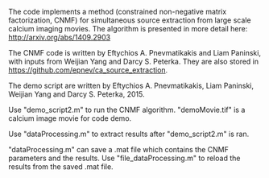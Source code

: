 The code implements a method (constrained non-negative matrix factorization, CNMF) for simultaneous source extraction from large scale calcium imaging movies. The algorithm is presented in more detail here: http://arxiv.org/abs/1409.2903 

The CNMF code is written by Eftychios A. Pnevmatikakis and Liam Paninski, with inputs from Weijian Yang and Darcy S. Peterka. They are also stored in https://github.com/epnev/ca_source_extraction. 

The demo script are written by Eftychios A. Pnevmatikakis, Liam Paninski, Weijian Yang and Darcy S. Peterka, 2015.

Use "demo_script2.m" to run the CNMF algorithm. "demoMovie.tif" is a calcium image movie for code demo.  

Use "dataProcessing.m" to extract results after "demo_script2.m" is ran. 

"dataProcessing.m" can save a .mat file which contains the CNMF parameters and the results.
Use "file_dataProcessing.m" to reload the results from the saved .mat file.
